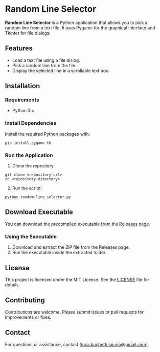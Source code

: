 # Random Line Selector

**Random Line Selector** is a Python application that allows you to pick a random line from a text file. It uses Pygame for the graphical interface and Tkinter for file dialogs.

## Features
- Load a text file using a file dialog.
- Pick a random line from the file.
- Display the selected line in a scrollable text box.

## Installation

### Requirements
- Python 3.x

### Install Dependencies
Install the required Python packages with:

```
pip install pygame tk
```

### Run the Application
1. Clone the repository:

```
git clone <repository-url>
cd <repository-directory>
```

2. Run the script:

```
python random_line_selector.py
```

## Download Executable

You can download the precompiled executable from the [Releases page](<https://github.com/LuBaSp/random-line-picker>).

### Using the Executable
1. Download and extract the ZIP file from the Releases page.
2. Run the executable inside the extracted folder.

## License

This project is licensed under the MIT License. See the [LICENSE](LICENSE) file for details.

## Contributing

Contributions are welcome. Please submit issues or pull requests for improvements or fixes.

## Contact

For questions or assistance, contact [luca.bachetti.spurio@gmail.com].

